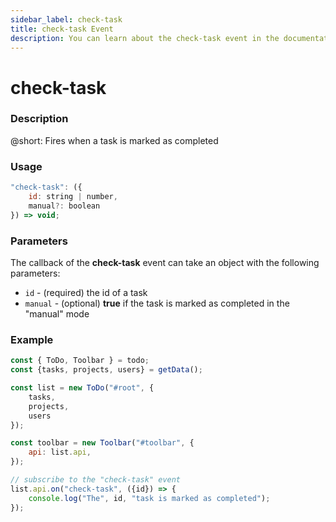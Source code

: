 ```yaml
---
sidebar_label: check-task
title: check-task Event
description: You can learn about the check-task event in the documentation of the DHTMLX JavaScript To Do List library. Browse developer guides and API reference, try out code examples and live demos, and download a free 30-day evaluation version of DHTMLX To Do List.
---
```


# check-task

### Description

@short: Fires when a task is marked as completed

### Usage

~~~js
"check-task": ({
    id: string | number,
    manual?: boolean
}) => void;
~~~

### Parameters

The callback of the **check-task** event can take an object with the following parameters:

- `id` - (required) the id of a task
- `manual` - (optional) **true** if the task is marked as completed in the "manual" mode

### Example

~~~js {15-17}
const { ToDo, Toolbar } = todo;
const {tasks, projects, users} = getData();

const list = new ToDo("#root", {
	tasks,
    projects,
    users
});

const toolbar = new Toolbar("#toolbar", {
	api: list.api,
});

// subscribe to the "check-task" event
list.api.on("check-task", ({id}) => {
    console.log("The", id, "task is marked as completed"); 
});
~~~